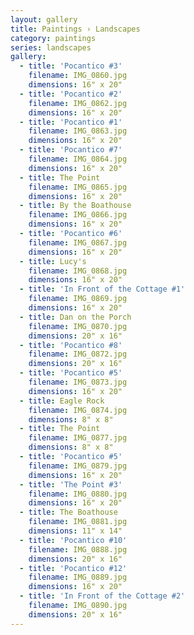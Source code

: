 ```yaml
---
layout: gallery
title: Paintings › Landscapes
category: paintings
series: landscapes
gallery:
  - title: 'Pocantico #3'
    filename: IMG_0860.jpg
    dimensions: 16" x 20"
  - title: 'Pocantico #2'
    filename: IMG_0862.jpg
    dimensions: 16" x 20"
  - title: 'Pocantico #1'
    filename: IMG_0863.jpg
    dimensions: 16" x 20"
  - title: 'Pocantico #7'
    filename: IMG_0864.jpg
    dimensions: 16" x 20"
  - title: The Point
    filename: IMG_0865.jpg
    dimensions: 16" x 20"
  - title: By the Boathouse
    filename: IMG_0866.jpg
    dimensions: 16" x 20"
  - title: 'Pocantico #6'
    filename: IMG_0867.jpg
    dimensions: 16" x 20"
  - title: Lucy's
    filename: IMG_0868.jpg
    dimensions: 16" x 20"
  - title: 'In Front of the Cottage #1'
    filename: IMG_0869.jpg
    dimensions: 16" x 20"
  - title: Dan on the Porch
    filename: IMG_0870.jpg
    dimensions: 20" x 16"
  - title: 'Pocantico #8'
    filename: IMG_0872.jpg
    dimensions: 20" x 16"
  - title: 'Pocantico #5'
    filename: IMG_0873.jpg
    dimensions: 16" x 20"
  - title: Eagle Rock
    filename: IMG_0874.jpg
    dimensions: 8" x 8"
  - title: The Point
    filename: IMG_0877.jpg
    dimensions: 8" x 8"
  - title: 'Pocantico #5'
    filename: IMG_0879.jpg
    dimensions: 16" x 20"
  - title: 'The Point #3'
    filename: IMG_0880.jpg
    dimensions: 16" x 20"
  - title: The Boathouse
    filename: IMG_0881.jpg
    dimensions: 11" x 14"
  - title: 'Pocantico #10'
    filename: IMG_0888.jpg
    dimensions: 20" x 16"
  - title: 'Pocantico #12'
    filename: IMG_0889.jpg
    dimensions: 16" x 20"
  - title: 'In Front of the Cottage #2'
    filename: IMG_0890.jpg
    dimensions: 20" x 16"
---
```

